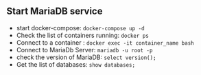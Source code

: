 ## Start MariaDB service
- start docker-compose:  `docker-compose up -d`
- Check the list of containers running:  `docker ps`
- Connect to a container : `docker exec -it container_name bash`
- Connect to MariaDb Server: `mariadb -u root -p`
- check the version of MariaDB: `select version();`
- Get the list of databases: `show databases;`
